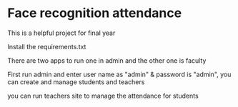 # Face recognition attendance 

This is a helpful project for final year 

Install the requirements.txt

There are two apps to run one in admin and the other one is faculty 

First run admin and enter user name as "admin" & password is "admin", you can create and manage students and teachers

you can run teachers site to manage the attendance for students




